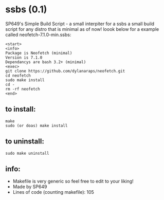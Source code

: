 # ssbs (0.1)
SP649's Simple Build Script - a small interpiter for a ssbs a small build script for any distro that is minimal as of now! loook below for a example called neofetch-7.1.0-min.ssbs:
```
<start>
<info>
Package is Neofetch (minimal)
Version is 7.1.0
Dependancys are bash 3.2+ (minimal) 
<exec>
git clone https://github.com/dylanaraps/neofetch.git
cd neofetch
sudo make install
cd -
rm -rf neofetch
<end>
```
## to install:
```
make
sudo (or doas) make install
```
## to uninstall:
```
sudo make uninstall
```
## info:
- Makefile is very generic so feel free to edit to your liking!
- Made by SP649
- Lines of code (counting makefile): 105

